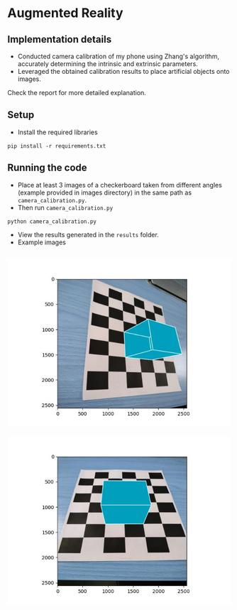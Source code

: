 # Augmented Reality

## Implementation details

- Conducted camera calibration of my phone using Zhang's algorithm, accurately determining the intrinsic and extrinsic parameters.
- Leveraged the obtained calibration results to place artificial objects onto images.

Check the report for more detailed explanation.

## Setup

- Install the required libraries
```
pip install -r requirements.txt
```

## Running the code

- Place at least 3 images of a checkerboard taken from different angles (example provided in images directory) in the same path as `camera_calibration.py`.
-  Then run `camera_calibration.py`
```
python camera_calibration.py
```
- View the results generated in the `results` folder.
- Example images

![alt text](https://github.com/shashank-g12/Computer-Vision/blob/main/Augmented%20Reality/results/image_2.jpg)
-

![alt text](https://github.com/shashank-g12/Computer-Vision/blob/main/Augmented%20Reality/results/image_3.jpg)

